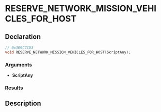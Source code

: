 # RESERVE_NETWORK_MISSION_VEHICLES_FOR_HOST

## Declaration
```cpp
// 0x3E9C7CD3
void RESERVE_NETWORK_MISSION_VEHICLES_FOR_HOST(ScriptAny);
```

### Arguments
- **ScriptAny**

### Results

## Description
